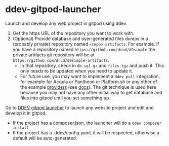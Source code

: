 # ddev-gitpod-launcher
Launch and develop any web project in gitpod using ddev.

1. Get the https URL of the repository you want to work with.
2. (Optional) Provide database and user-generated files dumps in a (probably private) repository named `<repo>-artifacts`. For example. if you have a repository named `https://github.com/drud/d9simple` the private artifacts git repository will be at `https://github.com/drud/d9simple-artifacts`.
   * In that repository, check in `db.sql.gz` and `files.tgz` and push it. This only needs to be updated when you need to update it. 
   * For future use, you may want to implement a `ddev pull` integration, for example for Acquia or Pantheon or Platform.sh or any other of the example [providers](https://github.com/drud/ddev/tree/master/pkg/ddevapp/dotddev_assets/providers) (see [docs](https://ddev.readthedocs.io/en/latest/users/providers/provider-introduction/)). The git technique is used here because you may not have any other initial way to get database and files into gitpod until you set something up.

Go to [DDEV gitpod launcher](https://drud.github.io/ddev-gitpod-launcher/) to launch any website project and edit and develop it in gitpod.

* If the project has a composer.json, the launcher will do a `ddev composer install`
* If the project has a .ddev/config.yaml, it will be respected, otherwise a default will be auto-generated.
